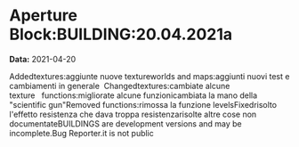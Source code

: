 # Aperture Block:BUILDING:20.04.2021a

**Data:** 2021-04-20

Addedtextures:aggiunte nuove textureworlds and maps:aggiunti nuovi test e cambiamenti in generale  Changedtextures:cambiate alcune texture   functions:migliorate alcune funzionicambiata la mano della "scientific gun"Removed functions:rimossa la funzione levelsFixedrisolto l'effetto resistenza che dava troppa resistenzarisolte altre cose non documentateBUILDINGS are development versions and may be incomplete.Bug Reporter.it is not public
